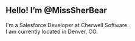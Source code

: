 ## Hello! I’m @MissSherBear
I'm a Salesforce Developer at Cherwell Software. <br>
I am currently located in Denver, CO.

<!---
MissSherBear/MissSherBear is a ✨ special ✨ repository because its `README.md` (this file) appears on your GitHub profile.
You can click the Preview link to take a look at your changes.
--->
